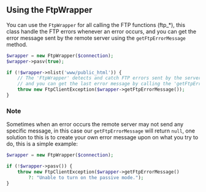 ## Using the FtpWrapper

You can use the `FtpWrapper` for all calling the FTP functions (ftp_*), this class handle the FTP errors whenever an error occurs, and you can get the error message sent by the remote server using the `getFtpErrorMessage` method.

```php
$wrapper = new FtpWrapper($connection);
$wrapper->pasv(true);

if (!$wrapper->nlist('www/public_html')) {
    // The 'FtpWrapper' detects and catch FTP errors sent by the server
    // and you can get the last error message by calling the 'getFtpErrorMessage' method
    throw new FtpClientException($wrapper->getFtpErrorMessage());
}
```

### Note 

Sometimes when an error occurs the remote server may not send any specific message, in this case our `getFtpErrorMessage` will return `null`, one solution to this is to create your own error message upon on what you try to do, this is a simple example: 

```php
$wrapper = new FtpWrapper($connection);

if (!$wrapper->pasv()) {
    throw new FtpClientException($wrapper->getFtpErrorMessage() 
        ?: "Unable to turn on the passive mode.");
}
```
